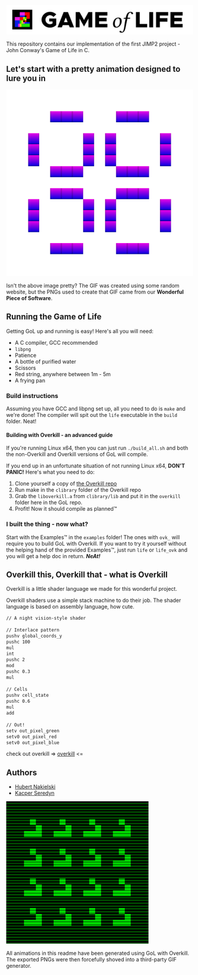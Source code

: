 ![Game of Life logo](images/logo.svg "Game of Life")

This repository contains our implementation of the first JIMP2 project - John Conway's Game of Life in C.

## Let's start with a pretty animation designed to lure you in

![A Game of Life pulsar](images/pulsar.gif)

Isn't the above image pretty? The GIF was created using some random website, but the PNGs used to create that GIF came from our **Wonderful Piece of Software**.

## Running the Game of Life

Getting GoL up and running is easy! Here's all you will need:

* A C compiler, GCC recommended
* `libpng`
* Patience
* A bottle of purified water
* Scissors
* Red string, anywhere between 1m - 5m
* A frying pan

### Build instructions

Assuming you have GCC and libpng set up, all you need to do is `make` and we're done! The compiler will spit out the `life` executable in the `build` folder. Neat!

#### Building with Overkill - an advanced guide

If you're running Linux x64, then you can just run `./build_all.sh` and both the non-Overkill and Overkill versions of GoL will compile.

If you end up in an unfortunate situation of not running Linux x64, **DON'T PANIC!** Here's what you need to do:

1. Clone yourself a copy of [the Overkill repo](https://github.com/JIMP-HNKS/Overkill)
2. Run make in the `clibrary` folder of the Overkill repo
3. Grab the `liboverkill.a` from  `clibrary/lib` and put it in the `overkill` folder here in the GoL repo.
4. Profit! Now it should compile as planned™

### I built the thing - now what?

Start with the Examples™ in the `examples` folder! The ones with `ovk_` will require you to build GoL with Overkill.
If you want to try it yourself without the helping hand of the provided Examples™, just run `life` or `life_ovk` and you will get a help doc in return. ***NeAt!***

## Overkill this, Overkill that - what is Overkill

Overkill is a little shader language we made for this wonderful project.

Overkill shaders use a simple stack machine to do their job. The shader language is based on assembly language, how cute.

```
// A night vision-style shader

// Interlace pattern
pushv global_coords_y
pushc 100
mul
int
pushc 2
mod
pushc 0.3
mul

// Cells
pushv cell_state
pushc 0.6
mul
add

// Out!
setv out_pixel_green
setv0 out_pixel_red
setv0 out_pixel_blue
```

check out overkill => [overkill](https://github.com/JIMP-HNKS/Overkill) <=

## Authors
* [Hubert Nakielski](https://github.com/nakielsh)
* [Kacper Seredyn](https://github.com/scintilla4evr)

![Game of Life gliders](images/gliders.gif)

All animations in this readme have been generated using GoL with Overkill. The exported PNGs were then forcefully shoved into a third-party GIF generator.
